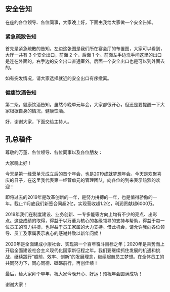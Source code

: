 ## 安全告知

在座的各位领导、各位同事，大家晚上好，下面由我给大家做一个安全告知。

### 紧急疏散告知

首先是紧急疏散的告知。左边这张图是我们所在宴会厅的布置图，大家可以看到，大厅一共有 3 个安全出口，前面 2 个，后面 1 个。前面左手边洗手间这里的出口是连在外面的，右手边的安全出口直通室外。后面一个安全出口也是可以到外面去的。

如有突发情况，请大家选择就近的安全出口有序撤离。

### 健康饮酒告知

第二条，健康饮酒告知。虽然今晚单元年会，大家都很开心，但还是要提醒一下大家根据自身的情况，健康饮酒。

好，谢谢大家，下面交给主持人。


## 孔总稿件

尊敬的万董、各位领导、各位同事以及各位朋友：

大家晚上好！

今天是第一经营单元成立后的首个年会，也是2019成就梦想年会。今天是欢聚喜庆的日子，在这里我代表第一经营单元的管理团队，向各位的到来表示热烈的欢迎！

即将过去的2019年是改革创新的一年，是努力拼搏的一年，也是值得骄傲的一年。截止11月底我们新签合同超2亿，实现营收超1.2亿，利润贡献超6000万。

2019年我们在制度建设、业务创新、一专多能等方向上均有不少的亮点、出彩点。这些成绩的取得，得益于以万董为核心的各级领导的支持与帮助，得益于每一位员工的奋力拼搏，也得益于员工家属的大力支持。借此机会，请允许我向各位领导、员工及家属表示衷心的感谢并致以新年问候！

2020年是全面建成小康社会、实现第一个百年奋斗目标之年；2020年是乘势而上开启全面建设社会主义现代化国家新征程之年。我们要继续抓住发展的机遇和挑战，继续践行“超前、效率、创新”的发展理念，继续起航员工梦想。在全体员工的共同努力下，同心同德、砥砺前行，再创佳绩！

最后，给大家拜个早年，祝大家今晚开心、好运！预祝年会圆满成功！

谢谢大家！